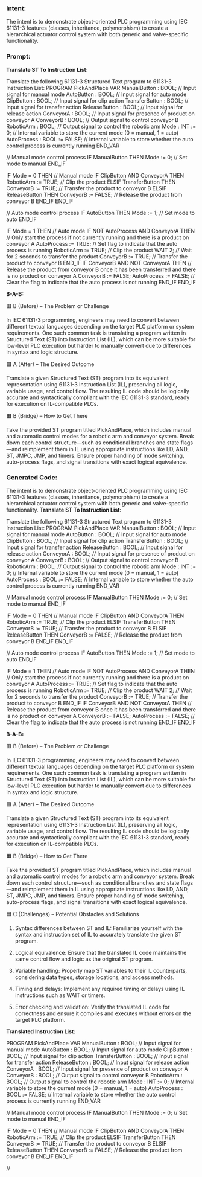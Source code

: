 ### Intent:
The intent is to demonstrate object-oriented PLC programming using IEC 61131-3 features (classes, inheritance, polymorphism) to create a hierarchical actuator control system with both generic and valve-specific functionality.

### Prompt:
**Translate ST To Instruction List:**

Translate the following 61131-3 Structured Text program to 61131-3 Instruction List: PROGRAM PickAndPlace VAR ManualButton : BOOL; // Input signal for manual mode AutoButton : BOOL; // Input signal for auto mode ClipButton : BOOL; // Input signal for clip action TransferButton : BOOL; // Input signal for transfer action ReleaseButton : BOOL; // Input signal for release action ConveyorA : BOOL; // Input signal for presence of product on conveyor A ConveyorB : BOOL; // Output signal to control conveyor B RoboticArm : BOOL; // Output signal to control the robotic arm Mode : INT := 0; // Internal variable to store the current mode (0 = manual, 1 = auto) AutoProcess : BOOL := FALSE; // Internal variable to store whether the auto control process is currently running END_VAR

// Manual mode control process IF ManualButton THEN Mode := 0; // Set mode to manual END_IF

IF Mode = 0 THEN // Manual mode IF ClipButton AND ConveyorA THEN RoboticArm := TRUE; // Clip the product ELSIF TransferButton THEN ConveyorB := TRUE; // Transfer the product to conveyor B ELSIF ReleaseButton THEN ConveyorB := FALSE; // Release the product from conveyor B END_IF END_IF

// Auto mode control process IF AutoButton THEN Mode := 1; // Set mode to auto END_IF

IF Mode = 1 THEN // Auto mode IF NOT AutoProcess AND ConveyorA THEN // Only start the process if not currently running and there is a product on conveyor A AutoProcess := TRUE; // Set flag to indicate that the auto process is running RoboticArm := TRUE; // Clip the product WAIT 2; // Wait for 2 seconds to transfer the product ConveyorB := TRUE; // Transfer the product to conveyor B END_IF IF ConveyorB AND NOT ConveyorA THEN // Release the product from conveyor B once it has been transferred and there is no product on conveyor A ConveyorB := FALSE; AutoProcess := FALSE; // Clear the flag to indicate that the auto process is not running END_IF END_IF

**B-A-B:**

🟥 B (Before) – The Problem or Challenge

In IEC 61131-3 programming, engineers may need to convert between different textual languages depending on the target PLC platform or system requirements. One such common task is translating a program written in Structured Text (ST) into Instruction List (IL), which can be more suitable for low-level PLC execution but harder to manually convert due to differences in syntax and logic structure.

🟩 A (After) – The Desired Outcome

Translate a given Structured Text (ST) program into its equivalent representation using 61131-3 Instruction List (IL), preserving all logic, variable usage, and control flow. The resulting IL code should be logically accurate and syntactically compliant with the IEC 61131-3 standard, ready for execution on IL-compatible PLCs.

🟧 B (Bridge) – How to Get There

Take the provided ST program titled PickAndPlace, which includes manual and automatic control modes for a robotic arm and conveyor system. Break down each control structure—such as conditional branches and state flags—and reimplement them in IL using appropriate instructions like LD, AND, ST, JMPC, JMP, and timers. Ensure proper handling of mode switching, auto-process flags, and signal transitions with exact logical equivalence.

### Generated Code:
The intent is to demonstrate object-oriented PLC programming using IEC 61131-3 features (classes, inheritance, polymorphism) to create a hierarchical actuator control system with both generic and valve-specific functionality.
**Translate ST To Instruction List:**

Translate the following 61131-3 Structured Text program to 61131-3 Instruction List: PROGRAM PickAndPlace VAR ManualButton : BOOL; // Input signal for manual mode AutoButton : BOOL; // Input signal for auto mode ClipButton : BOOL; // Input signal for clip action TransferButton : BOOL; // Input signal for transfer action ReleaseButton : BOOL; // Input signal for release action ConveyorA : BOOL; // Input signal for presence of product on conveyor A ConveyorB : BOOL; // Output signal to control conveyor B RoboticArm : BOOL; // Output signal to control the robotic arm Mode : INT := 0; // Internal variable to store the current mode (0 = manual, 1 = auto) AutoProcess : BOOL := FALSE; // Internal variable to store whether the auto control process is currently running END_VAR

// Manual mode control process IF ManualButton THEN Mode := 0; // Set mode to manual END_IF

IF Mode = 0 THEN // Manual mode IF ClipButton AND ConveyorA THEN RoboticArm := TRUE; // Clip the product ELSIF TransferButton THEN ConveyorB := TRUE; // Transfer the product to conveyor B ELSIF ReleaseButton THEN ConveyorB := FALSE; // Release the product from conveyor B END_IF END_IF

// Auto mode control process IF AutoButton THEN Mode := 1; // Set mode to auto END_IF

IF Mode = 1 THEN // Auto mode IF NOT AutoProcess AND ConveyorA THEN // Only start the process if not currently running and there is a product on conveyor A AutoProcess := TRUE; // Set flag to indicate that the auto process is running RoboticArm := TRUE; // Clip the product WAIT 2; // Wait for 2 seconds to transfer the product ConveyorB := TRUE; // Transfer the product to conveyor B END_IF IF ConveyorB AND NOT ConveyorA THEN // Release the product from conveyor B once it has been transferred and there is no product on conveyor A ConveyorB := FALSE; AutoProcess := FALSE; // Clear the flag to indicate that the auto process is not running END_IF END_IF

**B-A-B:**

🟥 B (Before) – The Problem or Challenge

In IEC 61131-3 programming, engineers may need to convert between different textual languages depending on the target PLC platform or system requirements. One such common task is translating a program written in Structured Text (ST) into Instruction List (IL), which can be more suitable for low-level PLC execution but harder to manually convert due to differences in syntax and logic structure.

🟩 A (After) – The Desired Outcome

Translate a given Structured Text (ST) program into its equivalent representation using 61131-3 Instruction List (IL), preserving all logic, variable usage, and control flow. The resulting IL code should be logically accurate and syntactically compliant with the IEC 61131-3 standard, ready for execution on IL-compatible PLCs.

🟧 B (Bridge) – How to Get There

Take the provided ST program titled PickAndPlace, which includes manual and automatic control modes for a robotic arm and conveyor system. Break down each control structure—such as conditional branches and state flags—and reimplement them in IL using appropriate instructions like LD, AND, ST, JMPC, JMP, and timers. Ensure proper handling of mode switching, auto-process flags, and signal transitions with exact logical equivalence.

🟦 C (Challenges) – Potential Obstacles and Solutions

1. Syntax differences between ST and IL: Familiarize yourself with the syntax and instruction set of IL to accurately translate the given ST program.

2. Logical equivalence: Ensure that the translated IL code maintains the same control flow and logic as the original ST program.

3. Variable handling: Properly map ST variables to their IL counterparts, considering data types, storage locations, and access methods.

4. Timing and delays: Implement any required timing or delays using IL instructions such as WAIT or timers.

5. Error checking and validation: Verify the translated IL code for correctness and ensure it compiles and executes without errors on the target PLC platform.

**Translated Instruction List:**

PROGRAM PickAndPlace
VAR
  ManualButton : BOOL; // Input signal for manual mode
  AutoButton : BOOL; // Input signal for auto mode
  ClipButton : BOOL; // Input signal for clip action
  TransferButton : BOOL; // Input signal for transfer action
  ReleaseButton : BOOL; // Input signal for release action
  ConveyorA : BOOL; // Input signal for presence of product on conveyor A
  ConveyorB : BOOL; // Output signal to control conveyor B
  RoboticArm : BOOL; // Output signal to control the robotic arm
  Mode : INT := 0; // Internal variable to store the current mode (0 = manual, 1 = auto)
  AutoProcess : BOOL := FALSE; // Internal variable to store whether the auto control process is currently running
END_VAR

// Manual mode control process
IF ManualButton THEN
  Mode := 0; // Set mode to manual
END_IF

IF Mode = 0 THEN // Manual mode
  IF ClipButton AND ConveyorA THEN
    RoboticArm := TRUE; // Clip the product
  ELSIF TransferButton THEN
    ConveyorB := TRUE; // Transfer the product to conveyor B
  ELSIF ReleaseButton THEN
    ConveyorB := FALSE; // Release the product from conveyor B
  END_IF
END_IF

//
